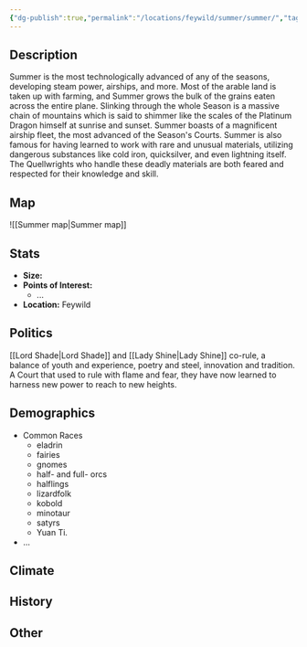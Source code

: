 ```yaml
---
{"dg-publish":true,"permalink":"/locations/feywild/summer/summer/","tags":["Location","Court"]}
---
```


## Description
Summer is the most technologically advanced of any of the seasons, developing steam power, airships, and more. Most of the arable land is taken up with farming, and Summer grows the bulk of the grains eaten across the entire plane. Slinking through the whole Season is a massive chain of mountains which is said to shimmer like the scales of the Platinum Dragon himself at sunrise and sunset. 
Summer boasts of a magnificent airship fleet, the most advanced of the Season's Courts. Summer is also famous for having learned to work with rare and unusual materials, utilizing dangerous substances like cold iron, quicksilver, and even lightning itself. The Quellwrights who handle these deadly materials are both feared and respected for their knowledge and skill. 
## Map
![[Summer map\|Summer map]]
## Stats
- **Size:** 
- **Points of Interest:**
    - ...
- **Location:** Feywild

## Politics
[[Lord Shade\|Lord Shade]] and [[Lady Shine\|Lady Shine]] co-rule, a balance of youth and experience, poetry and steel, innovation and tradition. A Court that used to rule with flame and fear, they have now learned to harness new power to reach to new heights.
## Demographics
- Common Races
    - eladrin
    - fairies
    - gnomes
    - half- and full- orcs
    - halflings
    - lizardfolk
    - kobold
    - minotaur
    - satyrs
    - Yuan Ti.
- ...

## Climate

## History

## Other 


